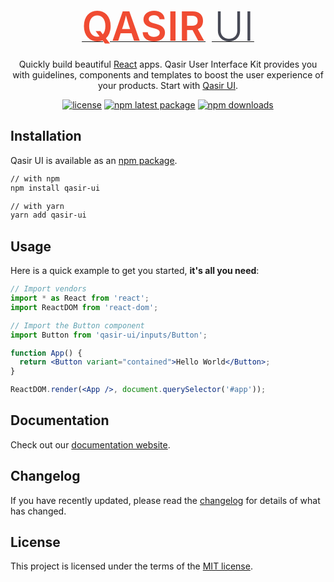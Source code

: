 <p align="center">
  <a href="https://qasir-ui.qasir.xyz/" rel="noopener" target="_blank">
  <span style="color: #F04B32;
    margin: 0;
    font-size: 4rem;
    font-weight: 600;
    letter-spacing: 0.05rem;
    text-transform: uppercase; margin-right: 10px">Qasir</span>
    <span style="color: #474955;
    font-weight: 300; font-size: 4rem;">UI</span>
  </a>
</p>

<div align="center">

Quickly build beautiful [React](https://reactjs.org/) apps. Qasir User Interface Kit provides you with guidelines, components and templates to boost the user experience of your products. Start with [Qasir UI](https://qasir-ui.qasir.xyz/?path=/docs/getting-started-intro--page).

[![license](https://img.shields.io/badge/license-MIT-blue.svg)](https://github.com/qasir-id/qasir-ui/blob/master/LICENSE)
[![npm latest package](https://img.shields.io/npm/v/qasir-ui/latest.svg)](https://www.npmjs.com/package/qasir-ui)
[![npm downloads](https://img.shields.io/npm/dm/qasir-ui)](https://www.npmjs.com/package/qasir-ui)

</div>

## Installation

Qasir UI is available as an [npm package](https://www.npmjs.com/package/qasir-ui).

```sh
// with npm
npm install qasir-ui

// with yarn
yarn add qasir-ui
```

## Usage

Here is a quick example to get you started, **it's all you need**:

```jsx
// Import vendors
import * as React from 'react';
import ReactDOM from 'react-dom';

// Import the Button component
import Button from 'qasir-ui/inputs/Button';

function App() {
  return <Button variant="contained">Hello World</Button>;
}

ReactDOM.render(<App />, document.querySelector('#app'));
```

## Documentation

Check out our [documentation website](https://qasir-ui.qasir.xyz/).

## Changelog

If you have recently updated, please read the [changelog](https://github.com/qasir-id/qasir-ui/releases) for details of what has changed.

## License

This project is licensed under the terms of the
[MIT license](/LICENSE).
